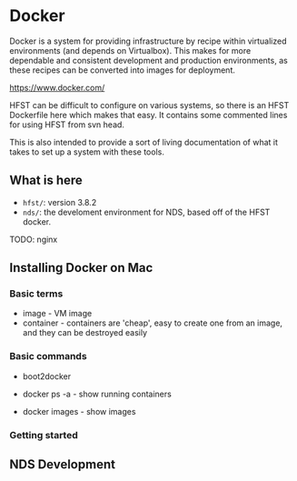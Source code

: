 # Docker

Docker is a system for providing infrastructure by recipe within virtualized
environments (and depends on Virtualbox). This makes for more dependable and
consistent development and production environments, as these recipes can be
converted into images for deployment.

  https://www.docker.com/

HFST can be difficult to configure on various systems, so there is an HFST
Dockerfile here which makes that easy. It contains some commented lines for
using HFST from svn head.

This is also intended to provide a sort of living documentation of what it
takes to set up a system with these tools.

## What is here

* `hfst/`: version 3.8.2
* `nds/`: the develoment environment for NDS, based off of the HFST docker.

TODO: nginx

## Installing Docker on Mac

### Basic terms

 * image - VM image
 * container - containers are 'cheap', easy to create one from an image, and
   they can be destroyed easily

### Basic commands

 * boot2docker

 * docker ps -a - show running containers
 * docker images - show images
 

### Getting started

## NDS Development


